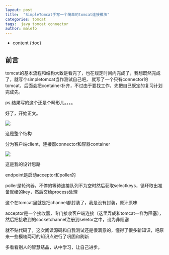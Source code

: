 ```yaml
---
layout: post
title:  "SimpleTomcat手写一个简单的tomcat连接模块"
categories: tomcat
tags:  java tomcat connector
author: malefo
---
```


* content
{:toc}


## 前言

tomcat的基本流程和结构大致是看完了，也在规定时间内完成了，我想既然完成了，就写个simpletomcat当作测试自己吧，
就写了一个只有connector的tomcat，后面会把container补齐，不过由于要找工作，先把自己既定的复习计划完成先。

ps.结果写的这个还是个畸形儿。。。。

好了，开始正文。
<!-- more -->

![](http://i1.bvimg.com/679735/071d0714b34519df.png)

这是整个结构

分为客户端client，连接器connector和容器container

![](http://i1.bvimg.com/679735/6f4b412fb70dcace.png)

这是我的设计思路

endpoint是启动acceptor和poller的

poller是轮询器，不停的等待连接队列不为空时然后获取selectkeys，循环取出准备就绪的key，然后交给process处理

这个在tomcat里就是把channel都封装了，我是没有封装，原汁原味

acceptor是一个接收器，专门接收客户端连接（这里弄成和tomcat一样为阻塞），然后把接收到的socketchannel注册到seletor之中，设为非阻塞

就不贴代码了，这次阅读源码和自我测试还是很满意的，懂得了很多新知识，吧原来一些模棱两可的知识点进行了巩固和刷新

多看看别人的智慧结晶，从中学习，让自己进步。